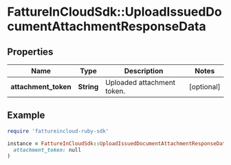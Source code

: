 # FattureInCloudSdk::UploadIssuedDocumentAttachmentResponseData

## Properties

| Name | Type | Description | Notes |
| ---- | ---- | ----------- | ----- |
| **attachment_token** | **String** | Uploaded attachment token. | [optional] |

## Example

```ruby
require 'fattureincloud-ruby-sdk'

instance = FattureInCloudSdk::UploadIssuedDocumentAttachmentResponseData.new(
  attachment_token: null
)
```

